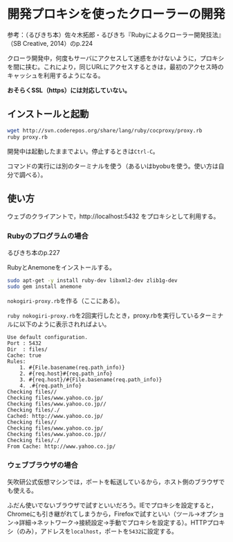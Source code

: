 # 開発プロキシを使ったクローラーの開発

参考：（るびきち本）佐々木拓郎・るびきち『Rubyによるクローラー開発技法』（SB Creative, 2014）のp.224

クローラ開発中，何度もサーバにアクセスして迷惑をかけないように，プロキシを間に挟む。これにより，同じURLにアクセスするときは，最初のアクセス時のキャッシュを利用するようになる。

**おそらくSSL（https）には対応していない。**

## インストールと起動

```bash
wget http://svn.coderepos.org/share/lang/ruby/cocproxy/proxy.rb
ruby proxy.rb
```

開発中は起動したままでよい。停止するときは`Ctrl-C`。

コマンドの実行には別のターミナルを使う（あるいはbyobuを使う。使い方は自分で調べる）。

## 使い方

ウェブのクライアントで，http://localhost:5432 をプロキシとして利用する。

### Rubyのプログラムの場合

るびきち本のp.227

RubyとAnemoneをインストールする。

```bash
sudo apt-get -y install ruby-dev libxml2-dev zlib1g-dev
sudo gem install anemone
```

`nokogiri-proxy.rb`を作る（ここにある）。

`ruby nokogiri-proxy.rb`を2回実行したとき，proxy.rbを実行しているターミナルに以下のように表示されればよい。

```
Use default configuration.
Port : 5432
Dir  : files/
Cache: true
Rules:
    1. #{File.basename(req.path_info)}
    2. #{req.host}#{req.path_info}
    3. #{req.host}/#{File.basename(req.path_info)}
    4. .#{req.path_info}
Checking files//
Checking files/www.yahoo.co.jp/
Checking files/www.yahoo.co.jp//
Checking files/./
Cached: http://www.yahoo.co.jp/
Checking files//
Checking files/www.yahoo.co.jp/
Checking files/www.yahoo.co.jp//
Checking files/./
From Cache: http://www.yahoo.co.jp/
```

### ウェブブラウザの場合

矢吹研公式仮想マシンでは，ポートを転送しているから，ホスト側のブラウザでも使える。

ふだん使いでないブラウザで試すといいだろう。IEでプロキシを設定すると，Chromeにも引き継がれてしまうから，Firefoxで試すといい（ツール→オプション→詳細→ネットワーク→接続設定→手動でプロキシを設定する）。HTTPプロキシ（のみ），アドレスを`localhost`，ポートを`5432`に設定する。
